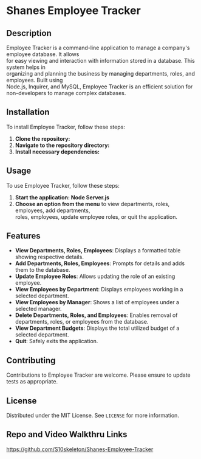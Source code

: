 # Shanes Employee Tracker

## Description

Employee Tracker is a command-line application to manage a company's employee database. It allows <br>
for easy viewing and interaction with information stored in a database. This system helps in <br>
organizing and planning the business by managing departments, roles, and employees. Built using <br>
Node.js, Inquirer, and MySQL, Employee Tracker is an efficient solution for non-developers to manage complex databases.

## Installation

To install Employee Tracker, follow these steps:

1. **Clone the repository:**
2. **Navigate to the repository directory:**
3. **Install necessary dependencies:**

## Usage

To use Employee Tracker, follow these steps:

1. **Start the application: Node Server.js**
2. **Choose an option from the menu** to view departments, roles, employees, add departments, <br>
   roles, employees, update employee roles, or quit the application.

## Features

- **View Departments, Roles, Employees**: Displays a formatted table showing respective details.
- **Add Departments, Roles, Employees**: Prompts for details and adds them to the database.
- **Update Employee Roles**: Allows updating the role of an existing employee.
- **View Employees by Department**: Displays employees working in a selected department.
- **View Employees by Manager**: Shows a list of employees under a selected manager.
- **Delete Departments, Roles, and Employees**: Enables removal of departments, roles, or employees from the database.
- **View Department Budgets**: Displays the total utilized budget of a selected department.
- **Quit**: Safely exits the application.


## Contributing

Contributions to Employee Tracker are welcome. Please ensure to update tests as appropriate.

## License

Distributed under the MIT License. See `LICENSE` for more information.

## Repo and Video Walkthru Links

https://github.com/S10skeleton/Shanes-Employee-Tracker <br>

